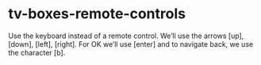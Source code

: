 # tv-boxes-remote-controls
Use the keyboard instead of a remote control. We’ll use the arrows [up], [down], [left], [right]. For OK we’ll use [enter] and to navigate back, we use the character [b].
